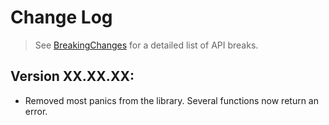 # Change Log

> See [BreakingChanges](BreakingChanges.md) for a detailed list of API breaks.

## Version XX.XX.XX:
- Removed most panics from the library. Several functions now return an error.
